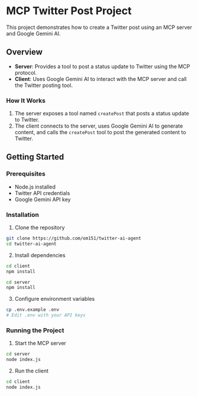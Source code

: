 # MCP Twitter Post Project

This project demonstrates how to create a Twitter post using an MCP server and Google Gemini AI.

## Overview

- **Server**: Provides a tool to post a status update to Twitter using the MCP protocol.
- **Client**: Uses Google Gemini AI to interact with the MCP server and call the Twitter posting tool.

### How It Works

1. The server exposes a tool named `createPost` that posts a status update to Twitter.
2. The client connects to the server, uses Google Gemini AI to generate content, and calls the `createPost` tool to post the generated content to Twitter.

## Getting Started

### Prerequisites
- Node.js installed
- Twitter API credentials
- Google Gemini API key

### Installation
1. Clone the repository
```bash
git clone https://github.com/om151/twitter-ai-agent
cd twitter-ai-agent
```

2. Install dependencies
```bash
cd client
npm install
```
```bash
cd server
npm install
```


3. Configure environment variables
```bash
cp .env.example .env
# Edit .env with your API keys
```

### Running the Project
1. Start the MCP server
```bash
cd server
node index.js
```

2. Run the client
```bash
cd client
node index.js
```